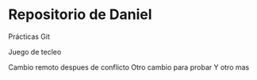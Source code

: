 # Repositorio de Daniel

Prácticas Git

Juego de tecleo

Cambio remoto despues de conflicto
Otro cambio para probar
Y otro mas
